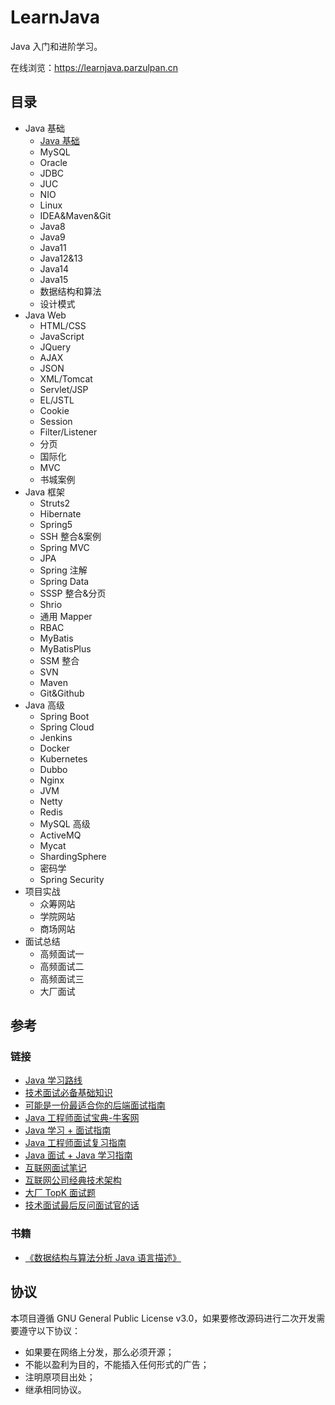 # LearnJava

Java 入门和进阶学习。

在线浏览：https://learnjava.parzulpan.cn

## 目录

* Java 基础
  * [Java 基础](Basis/JavaBasis/README.md)
  * MySQL
  * Oracle
  * JDBC
  * JUC
  * NIO
  * Linux
  * IDEA&Maven&Git
  * Java8
  * Java9
  * Java11
  * Java12&13
  * Java14
  * Java15
  * 数据结构和算法
  * 设计模式
* Java Web
  * HTML/CSS
  * JavaScript
  * JQuery
  * AJAX
  * JSON
  * XML/Tomcat
  * Servlet/JSP
  * EL/JSTL
  * Cookie
  * Session
  * Filter/Listener
  * 分页
  * 国际化
  * MVC
  * 书城案例
* Java 框架
  * Struts2
  * Hibernate
  * Spring5
  * SSH 整合&案例
  * Spring MVC
  * JPA
  * Spring 注解
  * Spring Data
  * SSSP 整合&分页
  * Shrio
  * 通用 Mapper
  * RBAC
  * MyBatis
  * MyBatisPlus
  * SSM 整合
  * SVN
  * Maven
  * Git&Github
* Java 高级
  * Spring Boot
  * Spring Cloud
  * Jenkins
  * Docker
  * Kubernetes
  * Dubbo
  * Nginx
  * JVM
  * Netty
  * Redis
  * MySQL 高级
  * ActiveMQ
  * Mycat
  * ShardingSphere
  * 密码学
  * Spring Security
* 项目实战
  * 众筹网站
  * 学院网站
  * 商场网站
* 面试总结
  * 高频面试一
  * 高频面试二
  * 高频面试三
  * 大厂面试

## 参考

### 链接

* [Java 学习路线](http://www.atguigu.com/download.shtml#java)
* [技术面试必备基础知识](https://github.com/CyC2018/CS-Notes)
* [可能是一份最适合你的后端面试指南](https://juejin.im/post/6844903683658874893)
* [Java 工程师面试宝典-牛客网](https://www.nowcoder.com/tutorial/94/ea1986fcff294f6292385703e94689e8)
* [Java 学习 + 面试指南](https://github.com/Snailclimb/JavaGuide)
* [Java 工程师面试复习指南](https://github.com/h2pl/Java-Tutorial)
* [Java 面试 + Java 学习指南](https://github.com/AobingJava/JavaFamily)
* [互联网面试笔记](https://github.com/zhengjianglong915/note-of-interview)
* [互联网公司经典技术架构](https://github.com/davideuler/architecture.of.internet-product)
* [大厂 TopK 面试题](https://osjobs.net/topk/)
* [技术面试最后反问面试官的话](https://github.com/yifeikong/reverse-interview-zh)

### 书籍

* [《数据结构与算法分析 Java 语言描述》](https://book.douban.com/subject/3351237/)

## 协议

本项目遵循 GNU General Public License v3.0，如果要修改源码进行二次开发需要遵守以下协议：

* 如果要在网络上分发，那么必须开源；
* 不能以盈利为目的，不能插入任何形式的广告；
* 注明原项目出处；
* 继承相同协议。
